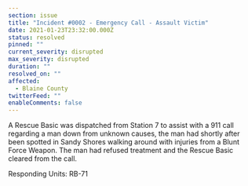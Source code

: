 ```yaml
---
section: issue
title: "Incident #0002 - Emergency Call - Assault Victim"
date: 2021-01-23T23:32:00.000Z
status: resolved
pinned: ""
current_severity: disrupted
max_severity: disrupted
duration: ""
resolved_on: ""
affected:
  - Blaine County
twitterFeed: ""
enableComments: false
---
```

A Rescue Basic was dispatched from Station 7 to assist with a 911 call regarding a man down from unknown causes, the man had shortly after been spotted in Sandy Shores walking around with injuries from a Blunt Force Weapon. The man had refused treatment and the Rescue Basic cleared from the call.

Responding Units: RB-71